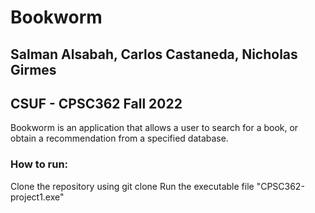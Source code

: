 # Bookworm
## Salman Alsabah, Carlos Castaneda, Nicholas Girmes
## CSUF - CPSC362 Fall 2022
Bookworm is an application that allows a user to search for a book, or obtain a recommendation from a specified database.
### How to run:
Clone the repository using git clone <http link>
Run the executable file "CPSC362-project1.exe"

